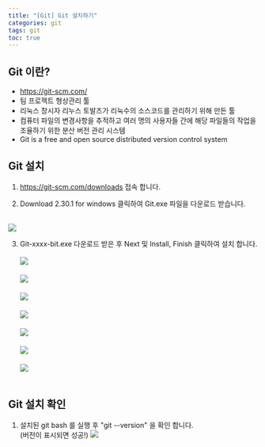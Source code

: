 ```yaml
---
title: "[Git] Git 설치하기"
categories: git
tags: git
toc: true
---
```


## Git 이란?
- https://git-scm.com/
- 팀 프로젝트 형상관리 툴
- 리눅스 창시자 리누스 토발즈가 리눅수의 소스코드를 관리하기 위해 만든 툴
- 컴퓨터 파일의 변경사항을 추적하고 여러 명의 사용자들 간에 해당 파일들의 작업을 조율하기 위한 분산 버전 관리 시스템
- Git is a free and open source distributed version control system


## Git 설치
1. https://git-scm.com/downloads 접속 합니다.

2. Download 2.30.1 for windows 클릭하여 Git.exe 파일을 다운로드 받습니다. <br> <br> 
 <img src="/assets/images/git/git-1.png">

3. Git-xxxx-bit.exe 다운로드 받은 후 Next 및 Install, Finish 클릭하여 설치 합니다.   <br> <br> 
<img src="/assets/images/git/git-2.png">  <br> <br> 
<img src="/assets/images/git/git-3.png">  <br> <br> 
<img src="/assets/images/git/git-4.png">  <br> <br> 
<img src="/assets/images/git/git-5.png">  <br> <br> 
<img src="/assets/images/git/git-6.png">  <br> <br> 
<img src="/assets/images/git/git-7.png">  <br> <br> 
<img src="/assets/images/git/git-8.png">  <br> <br> 

## Git 설치 확인
1. 설치된 git bash 를 실행 후 "git --version" 을 확인 합니다. <br> (버전이 표시되면 성공!)
 <img src="/assets/images/git/git-9.png">  <br> <br> 